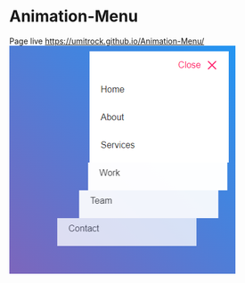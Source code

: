 # Animation-Menu
Page live https://umitrock.github.io/Animation-Menu/
<img src="https://github.com/UmitRock/Animation-Menu/blob/main/page.PNG?raw=true" alt="">
